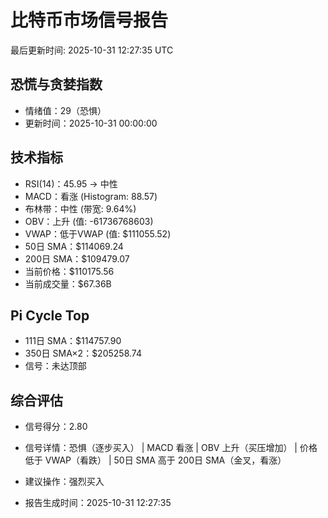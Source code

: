 # 比特币市场信号报告

最后更新时间: 2025-10-31 12:27:35 UTC

## 恐慌与贪婪指数
- 情绪值：29（恐惧）
- 更新时间：2025-10-31 00:00:00

## 技术指标
- RSI(14)：45.95 → 中性
- MACD：看涨 (Histogram: 88.57)
- 布林带：中性 (带宽: 9.64%)
- OBV：上升 (值: -61736768603)
- VWAP：低于VWAP (值: $111055.52)
- 50日 SMA：$114069.24
- 200日 SMA：$109479.07
- 当前价格：$110175.56
- 当前成交量：$67.36B

## Pi Cycle Top
- 111日 SMA：$114757.90
- 350日 SMA×2：$205258.74
- 信号：未达顶部

## 综合评估
- 信号得分：2.80
- 信号详情：恐惧（逐步买入） | MACD 看涨 | OBV 上升（买压增加） | 价格低于 VWAP（看跌） | 50日 SMA 高于 200日 SMA（金叉，看涨）
- 建议操作：强烈买入

- 报告生成时间：2025-10-31 12:27:35